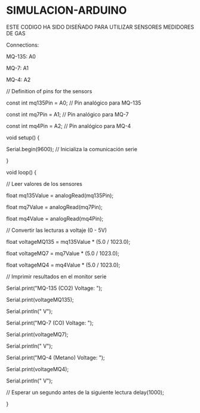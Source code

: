 # SIMULACION-ARDUINO
ESTE CODIGO HA SIDO DISEÑADO PARA UTILIZAR SENSORES MEDIDORES DE GAS 



Connections:

MQ-135: A0

MQ-7: A1

MQ-4: A2


// Definition of pins for the sensors

const int mq135Pin = A0; // Pin analógico para MQ-135

const int mq7Pin = A1;    // Pin analógico para MQ-7

const int mq4Pin = A2;    // Pin analógico para MQ-4


void setup() {

  Serial.begin(9600); // Inicializa la comunicación serie
  
}

void loop() {

  // Leer valores de los sensores
  
  float mq135Value = analogRead(mq135Pin);
  
  float mq7Value = analogRead(mq7Pin);
  
  float mq4Value = analogRead(mq4Pin);
  

  // Convertir las lecturas a voltaje (0 - 5V)
  
  float voltageMQ135 = mq135Value * (5.0 / 1023.0);
  
  float voltageMQ7 = mq7Value * (5.0 / 1023.0);
  
  float voltageMQ4 = mq4Value * (5.0 / 1023.0);
  

  // Imprimir resultados en el monitor serie
  
  Serial.print("MQ-135 (CO2) Voltage: ");
  
  Serial.print(voltageMQ135);
  
  Serial.println(" V");



  Serial.print("MQ-7 (CO) Voltage: ");
  
  Serial.print(voltageMQ7);
  
  Serial.println(" V");



  Serial.print("MQ-4 (Metano) Voltage: ");
  
  Serial.print(voltageMQ4);
  
  Serial.println(" V");

  

  // Esperar un segundo antes de la siguiente lectura
  delay(1000);
  
}

